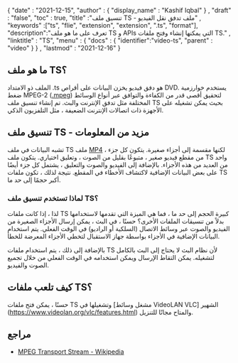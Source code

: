 {
  "date" : "2021-12-15",
  "author" : {
    "display_name" : "Kashif Iqbal"
} ,
  "draft" : "false",
  "toc" : true,
  "title" :"تنسيق ملف TS - ملف تدفق نقل الفيديو" ,
  "keywords" :["ts", "flie", "extension", "extension", ".ts", "format"],
  "description":"تعرف على ما هو ملف TS و APIs التي يمكنها إنشاء وفتح ملفات TS." ,
  "linktitle" : "TS",
  "menu" : {
    "docs" : {
      "identifier":"video-ts",
      "parent" : "video"
}
} ,
  "lastmod" : "2021-12-16"
}

## ما هو ملف TS؟

الملف ذو الامتداد .ts هو دفق فيديو يخزن البيانات على أقراص DVD. يستخدم خوارزمية ضغط MPEG-2 ([.mpeg](/ar/video/mpg/)) لتحقيق أقصى قدر من الكفاءة والتوافق عبر أنواع الوسائط المختلفة مثل تدفق الإنترنت والبث. تم إنشاء تنسيق ملف TS بحيث يمكن تشغيله على الأجهزة ذات اتصالات الإنترنت الضعيفة ، مثل التلفزيون الذكي.

## تنسيق ملف TS - مزيد من المعلومات

تشبه البيانات في ملف TS ملف [MP4](/ar/video/mp4/) ، لكنها مقسمة إلى أجزاء صغيرة. يتكون كل جزء من مقطع فيديو صغير ، متبوعًا بقليل من الصوت ، وتعليق اختياري. يتكون ملف TS واحد من العديد من هذه الأجزاء. بالإضافة إلى الفيديو والصوت والتعليق ، يشتمل كل جزء أيضًا على بعض البيانات الإضافية لاكتشاف الأخطاء في المقطع. نتيجة لذلك ، تكون ملفات TS أكبر حجمًا إلى حد ما.

### لماذا تستخدم تنسيق ملف TS؟

لذا ، إذا كانت ملفات TS كبيرة الحجم إلى حد ما ، فما هي الميزة التي تقدمها لاستخدامها بدلاً من تنسيقات الملفات الأخرى؟ حسنًا ، في البث ، يمكن إرسال الأجزاء الصغيرة من الفيديو والصوت عبر وسائط الاتصال (السلكية أو الراديو) في الوقت الفعلي. يتم استخدام البيانات الإضافية في الأجزاء بواسطة جهاز الاستقبال لتخطي الأجزاء المعرضة للخطأ.

بالإضافة إلى ذلك ، يتم استخدام ملفات TS لأن نظام البث لا يحتاج إلى البث بالكامل لتشغيله. يمكن التقاط الإرسال ويمكن استخدامه في الوقت الفعلي من خلال تجميع الصوت والفيديو.

## كيف تلعب ملفات TS؟

حسنًا ، يمكن فتح ملفات TS وتشغيلها في [مشغل وسائط VideoLAN VLC] الشهير (https://www.videolan.org/vlc/features.html) والمتاح مجانًا للتنزيل.

## مراجع ##

* [MPEG Transport Stream - Wikipedia](https://en.wikipedia.org/wiki/MPEG_transport_stream)

